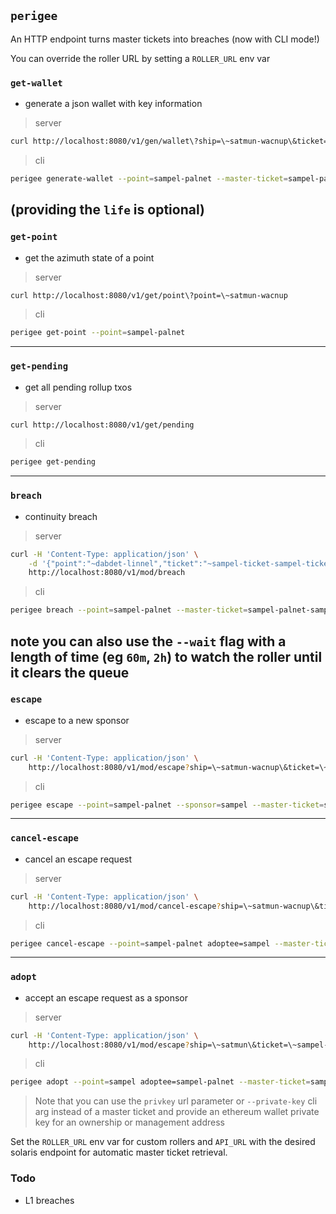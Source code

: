 ## `perigee`

An HTTP endpoint turns master tickets into breaches (now with CLI mode!)


You can override the roller URL by setting a `ROLLER_URL` env var

### `get-wallet`
- generate a json wallet with key information
> server
```bash
curl http://localhost:8080/v1/gen/wallet\?ship=\~satmun-wacnup\&ticket=\~sampel-ticket-sampel-ticket\&life\=2
```
> cli
```bash
perigee generate-wallet --point=sampel-palnet --master-ticket=sampel-palnet-sampel-palnet
```
(providing the `life` is optional)
---

### `get-point` 
- get the azimuth state of a point
> server
```bash
curl http://localhost:8080/v1/get/point\?point=\~satmun-wacnup
```
> cli
```bash
perigee get-point --point=sampel-palnet
```
---

### `get-pending`
- get all pending rollup txos
> server
```bash
curl http://localhost:8080/v1/get/pending
```
> cli
```bash
perigee get-pending
```
---

### `breach`
- continuity breach
> server
```bash
curl -H 'Content-Type: application/json' \
    -d '{"point":"~dabdet-linnel","ticket":"~sampel-ticket-sampel-ticket","revision":2}' \
    http://localhost:8080/v1/mod/breach
```
> cli
```bash
perigee breach --point=sampel-palnet --master-ticket=sampel-palnet-sampel-palnet
```
note you can also use the `--wait` flag with a length of time (eg `60m`, `2h`) to watch the roller until it clears the queue
---

### `escape`
- escape to a new sponsor
> server
```bash
curl -H 'Content-Type: application/json' \
    http://localhost:8080/v1/mod/escape?ship=\~satmun-wacnup\&ticket=\~sampel-ticket-sampel-ticket\&sponsor=sampel
```
> cli
```bash
perigee escape --point=sampel-palnet --sponsor=sampel --master-ticket=sampel-palnet-sampel-palnet
```
---

### `cancel-escape`
- cancel an escape request
> server
```bash
curl -H 'Content-Type: application/json' \
    http://localhost:8080/v1/mod/cancel-escape?ship=\~satmun-wacnup\&ticket=\~sampel-ticket-sampel-ticket\&sponsor=sampel
```
> cli
```bash
perigee cancel-escape --point=sampel-palnet adoptee=sampel --master-ticket=sampel-palnet-sampel-palnet
```
---

### `adopt`
- accept an escape request as a sponsor
> server
```bash
curl -H 'Content-Type: application/json' \
    http://localhost:8080/v1/mod/escape?ship=\~satmun\&ticket=\~sampel-ticket-sampel-ticket\&adoptee=sampel-palnet
```
> cli
```bash
perigee adopt --point=sampel adoptee=sampel-palnet --master-ticket=sampel-palnet-sampel-palnet
```

> Note that you can use the `privkey` url parameter or `--private-key` cli arg instead of a master ticket and provide an ethereum wallet private key for an ownership or management address

Set the `ROLLER_URL` env var for custom rollers and `API_URL` with the desired solaris endpoint for automatic master ticket retrieval.

### Todo

- L1 breaches
